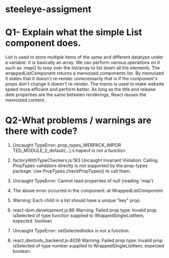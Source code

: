 # steeleye-assigment

# Q1- Explain what the simple List component does.

List is used to store multiple items of the same and different datatype under a variable. It is basically an array. We can perform various operations on it such as .map() to loop over the list/array to list down all the elements.
The wrappedListComponent returns a memoized components list. By memoized it states that it doesn't re-render unnecessarily
that is if the component's props don't change it doesn't re-render. The memo is used to make website speed more efficient and perform better. As long as the title and release date properties are the same between renderings, React reuses the memoized content.

# Q2-What problems / warnings are there with code?

1. Uncaught TypeError: prop_types_WEBPACK_IMPOR TED_MODULE_2_default(...).s hapeof is not a function

2. factoryWithTypeCheckers.js:183 Uncaught Invariant Violation: Calling PropTypes validators directly is not supported by the prop-types package. Use PropTypes.checkPropTypes() to call them.

3. Uncaught TypeError: Cannot read properties of null (reading 'map')

4. The above error occurred in the component: at WrappedListComponent

5. Warning: Each child in a list should have a unique "key" prop.

6. react-dom.development.js:86 Warning: Failed prop type: Invalid prop isSelected of type function supplied to WrappedSingleListItem, expected `boolean

7. Uncaught TypeError: setSelectedIndex is not a function.

8. react_devtools_backend.js:4026 Warning: Failed prop type: Invalid prop isSelected of type number supplied to WrappedSingleListItem,
expected boolean.

